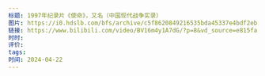 ```yaml
---
标题: 1997年纪录片《使命》，又名（中国现代战争实录）
图片: https://i0.hdslb.com/bfs/archive/c5f8620849216535bda45337e4bdf2ebe3e5e093.jpg@518w_290h_1c_!web-video-share-cover.avif
链接: https://www.bilibili.com/video/BV16m4y1A7dG/?p=8&vd_source=e815fa5e2c428a98163e9d19be40ec58
时时: 
评价: 
tags: 
时间: 2024-04-22
---
```


